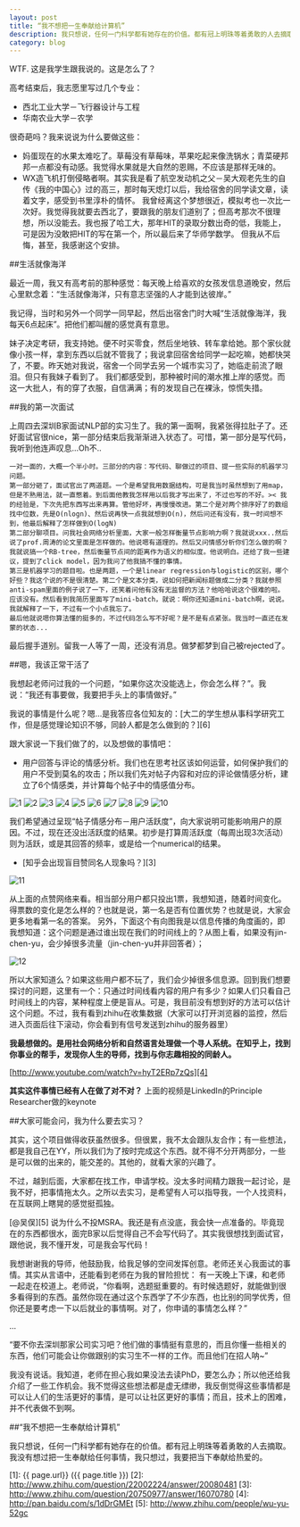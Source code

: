 ```yaml
---
layout: post
title: “我不想把一生奉献给计算机”
description: 我只想说，任何一门科学都有她存在的价值。都有冠上明珠等着勇敢的人去摘取。我没有想过把一生奉献给任何事情，我只想过，我要把当下奉献给热爱的。
category: blog
---
```


WTF. 这是我学生跟我说的。这是怎么了？

高考结束后，我志愿里写过几个专业：

* 西北工业大学－飞行器设计与工程
* 华南农业大学－农学

很奇葩吗？我来说说为什么要做这些：

* 妈蛋现在的水果太难吃了。草莓没有草莓味，苹果吃起来像洗锅水；青菜硬邦邦一点都没有动感。我觉得水果就是大自然的恩赐，不应该是那样无味的。
* WX造飞机打倒侵略者啊。其实我是看了航空发动机之父－吴大观老先生的自传《我的中国心》过的高三，那时每天熄灯以后，我给宿舍的同学读文章，读着文字，感受到书里淳朴的情怀。 我曾经离这个梦想很近，模拟考也一次比一次好。我觉得我就要去西北了，要跟我的朋友们道别了；但高考那次不很理想，所以没能去。我也报了哈工大，那年HIT的录取分数出奇的低，我能上，可是因为没敢把HIT的写在第一个，所以最后来了华师学数学。
但我从不后悔，甚至，我感谢这个安排。


##生活就像海洋

最近一周，我又有高考前的那种感觉：每天晚上给喜欢的女孩发信息道晚安，然后心里默念着：“生活就像海洋，只有意志坚强的人才能到达彼岸。”

我记得，当时和另外一个同学一同早起，然后出宿舍门时大喊“生活就像海洋，我每天6点起床”。把他们都叫醒的感觉真有意思。

妹子决定考研，我支持她。便不时买零食，然后坐地铁、转车拿给她。那个家伙就像小孩一样，拿到东西以后就不管我了；我说拿回宿舍给同学一起吃嘛，她都快哭了，不要。昨天她对我说，宿舍一个同学去另一个城市实习了，她临走前流了眼泪。但只有我妹子看到了。
我们都感受到，那种被时间的潮水推上岸的感觉。而这一大批人，有的穿了衣服，自信满满；有的发现自己在裸泳，惊慌失措。

##我的第一次面试

上周四去深圳B家面试NLP部的实习生了。我的第一面啊，我紧张得拉肚子了。还好面试官很nice，第一部分结束后我渐渐进入状态了。可惜，第一部分是写代码，我听到他连声叹息...Oh不..

	一对一面的，大概一个半小时。三部分的内容：写代码、聊做过的项目、提一些实际的机器学习问题。
	第一部分砸了，面试官出了两道题。一个是希望我用数据结构，可是我当时虽然想到了用map，但是不熟用法，就一直憋着。到后面他教我怎样用以后我才写出来了，不过也写的不好。>< 我的经验是，下次先把东西写出来再算。管他好坏，再慢慢改进。第二个是对两个排序好了的数组找中位数，先是O(nlogn)、然后说再快一点我就想到O(n)，然后问还有没有，我一时间想不到，他最后解释了怎样做到O(logN)
	第二部分聊项目。问我社会网络分析里面，大家一般怎样衡量节点影响力啊？我就说xxx..然后说了prof.周涛的论文里面是怎样做的。他说嗯有道理的。然后又问情感分析你们怎么做的啊？我就说搞一个RB-tree，然后衡量节点间的距离作为语义的相似度。他说明白。还给了我一些建议，提到了click model，因为我问了他我搞不懂的事情。
	第三是机器学习的题目啦。也是两题，一个是linear regression与logistic的区别，哪个好些？我这个说的不是很清楚。第二个是文本分类，说如何把新闻标题做成二分类？我就参照anti-spam里面的例子说了一下，还笑着问他有没有无监督的方法？他哈哈说这个很难的啦。应该没有。然后看到我简历里面写了mini-batch，就说：啊你还知道mini-batch啊，说说。我就解释了一下，不过有一个小点我忘了。
	最后他就说嗯你算法懂的挺多的，不过代码怎么写不好呢？是不是有点紧张。我当时一直还在发蒙的状态...
	
最后握手道别。留我一人等了一周，还没有消息。做梦都梦到自己被rejected了。

##嗯，我该正常干活了

我想起老师问过我的一个问题，“如果你这次没能选上，你会怎么样？”。我说：“我还有事要做，我要把手头上的事情做好。”

我说的事情是什么呢？嗯...是我答应各位知友的：[大二的学生想从事科学研究工作，但是感觉理论知识不够，同龄人都是怎么做到的？][6]


跟大家说一下我们做了的，以及想做的事情吧：
* 用户回答与评论的情感分析。我们也在思考社区该如何运营，如何保护我们的用户不受到莫名的攻击；所以我们先对帖子内容和对应的评论做情感分析，建立了6个情感类，并计算每个帖子中的情感值分布。

![1](/images/pursue-your-dream-with-whole-life/1.png)
![2](/images/pursue-your-dream-with-whole-life/2.png)
![3](/images/pursue-your-dream-with-whole-life/3.png)
![4](/images/pursue-your-dream-with-whole-life/4.png)
![5](/images/pursue-your-dream-with-whole-life/5.png)
![6](/images/pursue-your-dream-with-whole-life/6.png)
![7](/images/pursue-your-dream-with-whole-life/7.png)
![8](/images/pursue-your-dream-with-whole-life/8.png)
![9](/images/pursue-your-dream-with-whole-life/9.png)
![10](/images/pursue-your-dream-with-whole-life/10.png)


我们希望通过呈现“帖子情感分布－用户活跃度”，向大家说明可能影响用户的原因。不过，现在还没出活跃度的结果。初步是打算周活跃度（每周出现3次活动）则为活跃，或是其回答的频率，或是给一个numerical的结果。

* [知乎会出现盲目赞同名人现象吗？][3]

![11](/images/pursue-your-dream-with-whole-life/11.png)

从上面的点赞网络来看。相当部分用户都只投出1票，我想知道，随着时间变化。得票数的变化是怎么样的？也就是说，第一名是否有位置优势？也就是说，大家会更多地看第一名的答案。 另外，下面这个有向图我是以信息传播的角度画的，即我想知道：这个问题是通过谁出现在我们的时间线上的？从图上看，如果没有jin-chen-yu，会少掉很多流量（jin-chen-yu并非回答者）；

![12](/images/pursue-your-dream-with-whole-life/12.png)

所以大家知道么？如果这些用户都不玩了，我们会少掉很多信息源。回到我们想要探讨的问题，这里有一个：只通过时间线看内容的用户有多少？如果人们只看自己时间线上的内容，某种程度上便是盲从。可是，我目前没有想到好的方法可以估计这个问题。不过，我有看到zhihu在收集数据（大家可以打开浏览器的监控，然后进入页面后往下滚动，你会看到有信号发送到zhihu的服务器里）

**我最想做的。是用社会网络分析和自然语言处理做一个寻人系统。在知乎上，找到你事业的帮手，发现你人生的导师，找到与你志趣相投的同龄人。**

[http://www.youtube.com/watch?v=hyT2ERp7zQs][4]

**其实这件事情已经有人在做了对不对？** 上面的视频是LinkedIn的Principle Researcher做的keynote



##大家可能会问，我为什么要去实习？

其实，这个项目做得收获虽然很多。但很累，我不太会跟队友合作；有一些想法，都是我自己在YY，所以我们为了按时完成这个东西。就不得不分开两部分，一些是可以做的出来的，能交差的。其他的，就看大家的兴趣了。

不过，越到后面，大家都在找工作，申请学校。没太多时间精力跟我一起讨论，是我不好，把事情拖太久。之所以去实习，是希望有人可以指导我，一个人找资料，在互联网上瞎晃的感觉挺孤独。

[@吴俣][5] 说为什么不投MSRA。我还是有点没底，我会快一点准备的。毕竟现在的东西都很水，面完B家以后觉得自己不会写代码了。其实我很想找到面试官，跟他说，我不懂开发，可是我会写代码！

我想谢谢我的导师，他鼓励我，给我足够的空间发挥创意。老师还关心我面试的事情。其实从言语中，还能看到老师在为我的冒险担忧：
   有一天晚上下课，和老师一起走在校道上。老师说，“你看啊，选题挺重要的。有时候选题好，就能做到很多看得到的东西。虽然你现在通过这个东西学了不少东西，也比别的同学优秀，但你还是要考虑一下以后就业的事情啊。对了，你申请的事情怎么样？”

...

   “要不你去深圳那家公司实习吧？他们做的事情挺有意思的，而且你懂一些相关的东西，他们可能会让你做跟别的实习生不一样的工作。而且他们在招人呐~”

我没有说话。我知道，老师在担心我如果没法去读PhD，要怎么办；所以他还给我介绍了一些工作机会。我不觉得这些想法都是虚无缥缈，我反倒觉得这些事情都是可以让人们的生活更好的事情，是可以让社区更好的事情；而且，技术上的困难，并不代表做不到啊。


##“我不想把一生奉献给计算机”

我只想说，任何一门科学都有她存在的价值。都有冠上明珠等着勇敢的人去摘取。我没有想过把一生奉献给任何事情，我只想过，我要把当下奉献给热爱的。





[zihaolucky]:    http://zihaolucky.github.io  "zihaolucky"
[1]:    {{ page.url}}  ({{ page.title }})
[2]: http://www.zhihu.com/question/22002224/answer/20080481
[3]: http://www.zhihu.com/question/20750977/answer/16070780
[4]: http://pan.baidu.com/s/1dDrGMEt
[5]: http://www.zhihu.com/people/wu-yu-52gc
